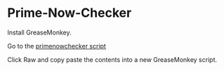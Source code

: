 # Prime-Now-Checker

Install GreaseMonkey. 

Go to the [primenowchecker script](https://github.com/mendhak/Prime-Now-Checker/blob/master/primenowchecker.user.js)

Click Raw and copy paste the contents into a new GreaseMonkey script. 
